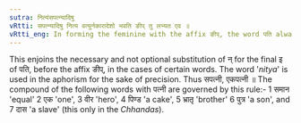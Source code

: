 ```yaml
---
sutra: नित्यंसपत्न्यादिषु
vRtti: सपत्न्यादिषु नित्य वत्युर्नकारादेशो भवति ङीप् तु लभ्यत एव ॥
vRtti_eng: In forming the feminine with the affix ङीप्, the word पति always takes the substitute न्, in the words like 'सपत्नी' and the rest.
---
```

This enjoins the necessary and not optional substitution of न् for the final इ of पति, before the affix ङीप्, in the cases of certain words. The word '_nitya_' is used in the aphorism for the sake of precision. Thus सपत्नी, एकपत्नी ॥ The compound of the following words with पत्नी are governed by this rule:- 1 समान 'equal' 2 एक 'one', 3 वीर 'hero', 4 पिण्ड 'a cake', 5 भ्रातृ 'brother' 6 पुत्र 'a son', and 7 दास 'a slave' (this only in the _Chhandas_).
